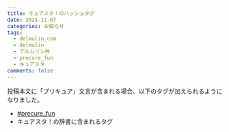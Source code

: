 ```yaml
---
title: キュアスタ！のハッシュタグ
date: 2021-11-07
categories: お知らせ
tags:
  - delmulin_com
  - delmulin
  - デルムリン丼
  - precure_fun
  - キュアスタ
comments: false
---
```


投稿本文に「プリキュア」文言が含まれる場合、以下のタグが加えられるようになりました。
- [\#precure_fun](https://mstdn.delmulin.com/tags/precure_fun)
- キュアスタ！の辞書に含まれるタグ
